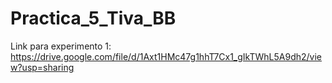 # Practica_5_Tiva_BB
Link para experimento 1: https://drive.google.com/file/d/1Axt1HMc47g1hhT7Cx1_gIkTWhL5A9dh2/view?usp=sharing
